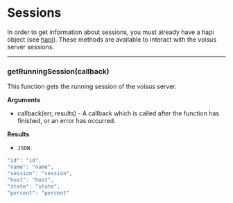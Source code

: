 # Sessions

In order to get information about sessions, you must already have a hapi object (see [hapi][docs_hapi]). These methods are available to interact with the voisus server sessions.

---------------------------------------

### getRunningSession(callback)

This function gets the running session of the voisus server.

__Arguments__

* callback(err, results) - A callback which is called after the function has finished, or an error has occurred.

__Results__

* `JSON`:

```javascript
"id": "id",
"name": "name",
"session": "session",
"host": "host",
"state": "state",
"percent": "percent"
```

[docs_hapi]: https://github.com/astilabs/node-voisus/blob/master/docs/hapi.md
